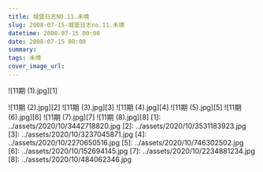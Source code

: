 ```yaml
---
title: 城堡日志NO.11.未境
slug: 2008-07-15-城堡日志no.11.未境
datetime: 2008-07-15 00:00
date: 2008-07-15 00:00
summary: 
tags: 未境
cover_image_url: 
---
```

![11期 (1).jpg][1]
<!--more-->
![11期 (2).jpg][2]
![11期 (3).jpg][3]
![11期 (4).jpg][4]
![11期 (5).jpg][5]
![11期 (6).jpg][6]
![11期 (7).jpg][7]
![11期 (8).jpg][8]
  [1]: ../assets/2020/10/3442718820.jpg
  [2]: ../assets/2020/10/3531183923.jpg
  [3]: ../assets/2020/10/3237045871.jpg
  [4]: ../assets/2020/10/2270650516.jpg
  [5]: ../assets/2020/10/746302502.jpg
  [6]: ../assets/2020/10/152694145.jpg
  [7]: ../assets/2020/10/2234881234.jpg
  [8]: ../assets/2020/10/484062346.jpg